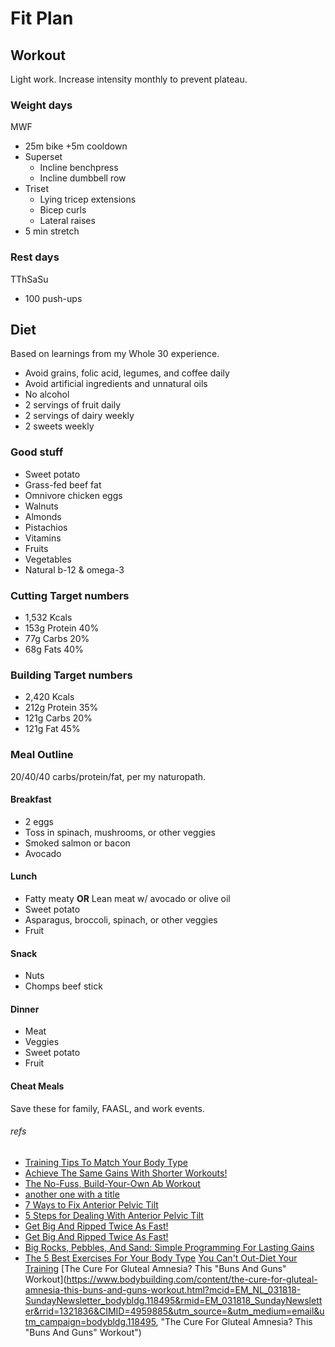 # Fit Plan

## Workout
Light work. Increase intensity monthly to prevent plateau.

### Weight days
MWF
- 25m bike +5m cooldown
- Superset
  - Incline benchpress
  - Incline dumbbell row
- Triset
  - Lying tricep extensions
  - Bicep curls
  - Lateral raises
- 5 min stretch

### Rest days
TThSaSu
- 100 push-ups

## Diet
Based on learnings from my Whole 30 experience.
- Avoid grains, folic acid, legumes, and coffee daily
- Avoid artificial ingredients and unnatural oils
- No alcohol
- 2 servings of fruit daily
- 2 servings of dairy weekly
- 2 sweets weekly

### Good stuff
- Sweet potato
- Grass-fed beef fat
- Omnivore chicken eggs
- Walnuts
- Almonds
- Pistachios
- Vitamins
- Fruits
- Vegetables
- Natural b-12 & omega-3

### Cutting Target numbers
- 1,532 Kcals
- 153g Protein 40%
- 77g Carbs 20%
- 68g Fats 40%

### Building Target numbers
- 2,420 Kcals
- 212g Protein 35%
- 121g Carbs 20%
- 121g Fat 45%

### Meal Outline
20/40/40 carbs/protein/fat, per my naturopath.
#### Breakfast
- 2 eggs
- Toss in spinach, mushrooms, or other veggies
- Smoked salmon or bacon
- Avocado
#### Lunch
- Fatty meaty **OR** Lean meat w/ avocado or olive oil
- Sweet potato
- Asparagus, broccoli, spinach, or other veggies
- Fruit
#### Snack
- Nuts
- Chomps beef stick
#### Dinner
- Meat
- Veggies
- Sweet potato
- Fruit
#### Cheat Meals
Save these for family, FAASL, and work events.

###### refs
- [Training Tips To Match Your Body Type](https://www.bodybuilding.com/content/training-tips-to-match-your-body-type.html?mcid=EM_PE_072817-3DayKagedMuscleSale_bodybldg.94304&rmid=EM_072817_KagedMuscleWeekendSale&rrid=1321836&CIMID=4959885&utm_source=&utm_medium=email&utm_campaign=bodybldg.94304 "Training Tips To Match Your Body Type")
- [Achieve The Same Gains With Shorter Workouts!](https://www.bodybuilding.com/content/achieve-the-same-gains-with-shorter-workouts.html?mcid=EM_PE_073117-SuppAwardsSale-MainList_bodybldg.94390&rmid=EM_073117_2017SuppAwardsSale&rrid=1321836&CIMID=4959885&utm_source=&utm_medium=email&utm_campaign=bodybldg.94390 "Achieve The Same Gains With Shorter Workouts!")
- [The No-Fuss, Build-Your-Own Ab Workout](https://www.bodybuilding.com/content/the-no-fuss-build-your-own-ab-workout.html?mcid=EM_NL_072317-SUNDAY-NL_bodybldg.93830&rmid=EM_072317_SUNDAY_NL&rrid=1321836&CIMID=4959885&utm_source=&utm_medium=email&utm_campaign=bodybldg.93830 "The No-Fuss, Build-Your-Own Ab Workout")
- [another one with a title](http://lmgtfy.com/ "Hello, world")
- [7 Ways to Fix Anterior Pelvic Tilt](https://www.t-nation.com/training/7-ways-to-fix-anterior-pelvic-tilt, "7 Ways to Fix Anterior Pelvic Tilt")
- [5 Steps for Dealing With Anterior Pelvic Tilt](https://www.theptdc.com/2014/06/5-steps-dealing-anterior-pelvic-tilt/ "5 Steps for Dealing With Anterior Pelvic Tilt")
- [Get Big And Ripped Twice As Fast!](https://www.bodybuilding.com/fun/get-big-and-ripped-twice-as-fast.html?mcid=EM_PE_032818-FatBurnerSale_bodybldg.119586&rmid=EM_032818-ShredSale&rrid=1321836&CIMID=4959885&utm_source=&utm_medium=email&utm_campaign=bodybldg.119586 "Get Big And Ripped Twice As Fast!")
- [Get Big And Ripped Twice As Fast!](https://www.bodybuilding.com/fun/get-big-and-ripped-twice-as-fast.html?mcid=EM_PE_032818-FatBurnerSale_bodybldg.119586&rmid=EM_032818-ShredSale&rrid=1321836&CIMID=4959885&utm_source=&utm_medium=email&utm_campaign=bodybldg.119586 "Get Big And Ripped Twice As Fast!")
- [Big Rocks, Pebbles, And Sand: Simple Programming For Lasting Gains](https://www.bodybuilding.com/content/big-rocks-pebbles-and-sand-simple-programming-for-lasting-gains.html?mcid=EM_PE_042518-SuppsYouNeed_bodybldg.122776&rmid=EM_042518-SuppsYouNeed&rrid=1321836&CIMID=4959885&utm_source=&utm_medium=email&utm_campaign=bodybldg.122776 "Big Rocks, Pebbles, And Sand: Simple Programming For Lasting Gains")
- [The 5 Best Exercises For Your Body Type](https://www.bodybuilding.com/content/the-5-best-exercises-for-your-body-type.html?mcid=EM_NL_100117-SUNDAY-NL_bodybldg.100678&rmid=EM_100117_SUNDAY_NL&rrid=1321836&CIMID=4959885&utm_source=&utm_medium=email&utm_campaign=bodybldg.100678, "The 5 Best Exercises For Your Body Type")
[You Can't Out-Diet Your Training](https://www.bodybuilding.com/content/you-cant-out-diet-your-training.html?mcid=EM_NL_100117-SUNDAY-NL_bodybldg.100678&rmid=EM_100117_SUNDAY_NL&rrid=1321836&CIMID=4959885&utm_source=&utm_medium=email&utm_campaign=bodybldg.100678, "You Can't Out-Diet Your Training")
[The Cure For Gluteal Amnesia? This "Buns And Guns" Workout](https://www.bodybuilding.com/content/the-cure-for-gluteal-amnesia-this-buns-and-guns-workout.html?mcid=EM_NL_031818-SundayNewsletter_bodybldg.118495&rmid=EM_031818_SundayNewsletter&rrid=1321836&CIMID=4959885&utm_source=&utm_medium=email&utm_campaign=bodybldg.118495, "The Cure For Gluteal Amnesia? This "Buns And Guns" Workout")
